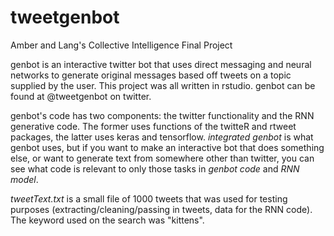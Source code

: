 # tweetgenbot
Amber and Lang's Collective Intelligence Final Project 

genbot is an interactive twitter bot that uses direct messaging and neural networks to generate original messages based off tweets on a topic supplied by the user. This project was all written in rstudio. genbot can be found at @tweetgenbot on twitter.

genbot's code has two components: the twitter functionality and the RNN generative code. The former uses functions of the twitteR and rtweet packages, the latter uses keras and tensorflow. <i>integrated genbot</i> is what genbot uses, but if you want to make an interactive bot that does something else, or want to generate text from somewhere other than twitter, you can see what code is relevant to only those tasks in <i>genbot code</i> and <i>RNN model</i>. 

<i>tweetText.txt</i> is a small file of 1000 tweets that was used for testing purposes (extracting/cleaning/passing in tweets, data for the RNN code). The keyword used on the search was "kittens".
